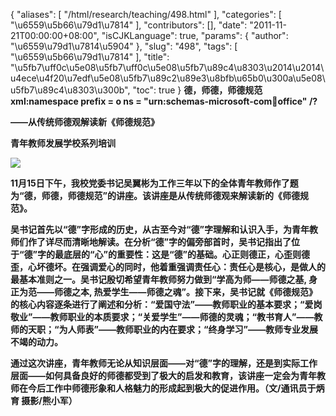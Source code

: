 {
    "aliases": [
        "/html/research/teaching/498.html"
    ],
    "categories": [
        "\u6559\u5b66\u79d1\u7814"
    ],
    "contributors": [],
    "date": "2011-11-21T00:00:00+08:00",
    "isCJKLanguage": true,
    "params": {
        "author": "\u6559\u79d1\u7814\u5904"
    },
    "slug": "498",
    "tags": [
        "\u6559\u5b66\u79d1\u7814"
    ],
    "title": "\u5fb7\uff0c\u5e08\u5fb7\uff0c\u5e08\u5fb7\u89c4\u8303\u2014\u2014\u4ece\u4f20\u7edf\u5e08\u5fb7\u89c2\u89e3\u8bfb\u65b0\u300a\u5e08\u5fb7\u89c4\u8303\u300b",
    "toc": true
}
**德，师德，师德规范xml:namespace prefix = o ns = "urn:schemas-microsoft-com:office:office" /?**

**——从传统师德观解读新《师德规范》**

**青年教师发展学校系列培训**

![](https://cdn.tfls.online/mirror/full/1475c50a2bb9b82aba7a435b1f0b8232b8336ea6.jpg)

**11月15日下午，我校党委书记吴翼彬为工作三年以下的全体青年教师作了题为“德，师德，师德规范”的讲座。该讲座是从传统师德观来解读新的《师德规范》。**

**吴书记首先以“德”字形成的历史，从古至今对“德”字理解和认识入手，为青年教师们作了详尽而清晰地解读。在分析“德”字的偏旁部首时，吴书记指出了位于“德”字的最底层的“心”的重要性：这是“德”的基础。心正则德正，心歪则德歪，心坏德坏。在强调爱心的同时，他着重强调责任心：责任心是核心，是做人的最基本准则之一。吴书记殷切希望青年教师努力做到“学高为师——师德之基, 身正为范——师德之本, 热爱学生——师德之魂”。接下来，吴书记就《师德规范》的核心内容逐条进行了阐述和分析：“爱国守法”——教师职业的基本要求；“爱岗敬业”——教师职业的本质要求；“关爱学生”——师德的灵魂；“教书育人”——教师的天职；“为人师表”——教师职业的内在要求；“终身学习”——教师专业发展不竭的动力。**

**通过这次讲座，青年教师无论从知识层面——对“德”字的理解，还是到实际工作层面——如何具备良好的师德都受到了极大的启发和教育，该讲座一定会为青年教师在今后工作中师德形象和人格魅力的形成起到极大的促进作用。（文/通讯员于炳育 摄影/熊小军）**

